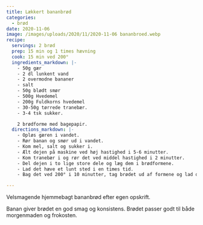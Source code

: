 ```yaml
---
title: Lækkert bananbrød
categories:
  - brød
date: 2020-11-06
image: /images/uploads/2020/11/2020-11-06 bananbroed.webp
recipe:
  servings: 2 brød
  prep: 15 min og 1 times hævning
  cook: 15 min ved 200°
  ingredients_markdown: |-
    - 50g gær
    - 2 dl lunkent vand
    - 2 overmodne bananer
    - salt
    - 50g blødt smør
    - 500g Hvedemel
    - 200g Fuldkorns hvedemel
    - 30-50g tørrede tranebær.
    - 3-4 tsk sukker.

    2 brødforme med bagepapir.
  directions_markdown: |-
    - Opløs gæren i vandet.
    - Rør banan og smør ud i vandet.
    - Kom mel, salt og sukker i.
    - Ælt dejen på maskine ved høj hastighed i 5-6 minutter.
    - Kom tranebær i og rør det ved middel hastighed i 2 minutter.
    - Del dejen i to lige store dele og læg dem i brødformene. 
    - Lad det hæve et lunt sted i en times tid.
    - Bag det ved 200° i 10 minutter, tag brødet ud af formene og lad det få ~5 minutter mere.

---
```


Velsmagende hjemmebagt bananbrød efter egen opskrift.

Banan giver brødet en god smag og konsistens. Brødet passer godt til både morgenmaden og frokosten.